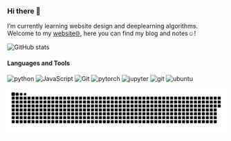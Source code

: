 <!--
**YellowAndGreen/YellowAndGreen** is a ✨ _special_ ✨ repository because its `README.md` (this file) appears on your GitHub profile.



Here are some ideas to get you started:

- 🔭 I’m currently working on ...
- 🌱 I’m currently learning ...
- 👯 I’m looking to collaborate on ...
- 🤔 I’m looking for help with ...
- 💬 Ask me about ...
- 📫 How to reach me: ...
- 😄 Pronouns: ...
- ⚡ Fun fact: ...
-->

### Hi there 👋
I’m currently learning website design and deeplearning algorithms. Welcome to my [website🌐](https://yellowandgreen.github.io/), here you can find my blog and notes☺️!

![GitHub stats](https://github-readme-stats.vercel.app/api?username=YellowAndGreen&hide_title=true&hide_border=true&show_icons=true&include_all_commits=true&count_private=true&line_height=21&text_color=000&icon_color=fff&bg_color=1F4037,536976,92FFC0,0396FF&theme=Midnight)

#### Languages and Tools
![python](https://img.shields.io/badge/python-3.9-orange?style=for-the-badge&logo=python&logoColor=orange)
![JavaScript](https://img.shields.io/badge/-JavaScript-%23F7DF1C?style=for-the-badge&logo=javascript&logoColor=000000&labelColor=%23ECD83E&color=%23ECD83E)
![Git](https://img.shields.io/badge/-Git-%23ED5A47?style=for-the-badge&logo=git&logoColor=%23ffffff)
<img alt="pytorch" src="https://img.shields.io/badge/PyTorch-EE4C2C?style=for-the-badge&logo=PyTorch&logoColor=white" >
<img alt="jupyter" src="https://img.shields.io/badge/Jupyter-F37626.svg?style=for-the-badge&logo=Jupyter&logoColor=white" >
<img alt="git" src="https://img.shields.io/badge/Git-F05032?style=for-the-badge&logo=git&logoColor=white" >
<img alt="ubuntu" src="https://img.shields.io/badge/Ubuntu-E95420?style=for-the-badge&logo=ubuntu&logoColor=white" >

<a href=#><img src="contributions.svg"></a>


